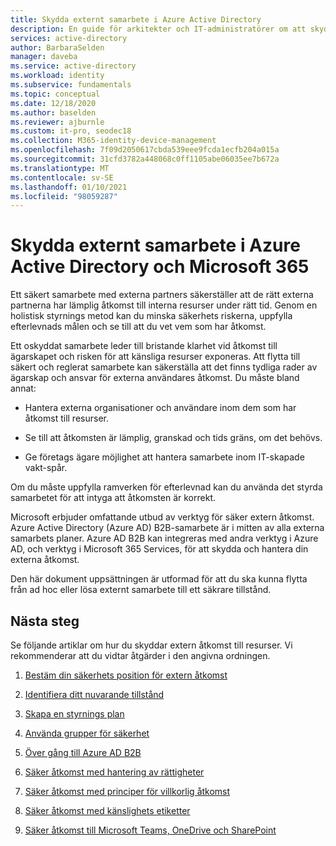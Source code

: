 ```yaml
---
title: Skydda externt samarbete i Azure Active Directory
description: En guide för arkitekter och IT-administratörer om att skydda extern åtkomst till interna resurser
services: active-directory
author: BarbaraSelden
manager: daveba
ms.service: active-directory
ms.workload: identity
ms.subservice: fundamentals
ms.topic: conceptual
ms.date: 12/18/2020
ms.author: baselden
ms.reviewer: ajburnle
ms.custom: it-pro, seodec18
ms.collection: M365-identity-device-management
ms.openlocfilehash: 7f09d2050617cbda539eee9fcda1ecfb204a015a
ms.sourcegitcommit: 31cfd3782a448068c0ff1105abe06035ee7b672a
ms.translationtype: MT
ms.contentlocale: sv-SE
ms.lasthandoff: 01/10/2021
ms.locfileid: "98059287"
---
```

# <a name="securing-external-collaboration-in-azure-active-directory-and-microsoft-365"></a>Skydda externt samarbete i Azure Active Directory och Microsoft 365

Ett säkert samarbete med externa partners säkerställer att de rätt externa partnerna har lämplig åtkomst till interna resurser under rätt tid. Genom en holistisk styrnings metod kan du minska säkerhets riskerna, uppfylla efterlevnads målen och se till att du vet vem som har åtkomst.

Ett oskyddat samarbete leder till bristande klarhet vid åtkomst till ägarskapet och risken för att känsliga resurser exponeras. Att flytta till säkert och reglerat samarbete kan säkerställa att det finns tydliga rader av ägarskap och ansvar för externa användares åtkomst. Du måste bland annat:

* Hantera externa organisationer och användare inom dem som har åtkomst till resurser.

* Se till att åtkomsten är lämplig, granskad och tids gräns, om det behövs.

* Ge företags ägare möjlighet att hantera samarbete inom IT-skapade vakt-spår.

Om du måste uppfylla ramverken för efterlevnad kan du använda det styrda samarbetet för att intyga att åtkomsten är korrekt.

Microsoft erbjuder omfattande utbud av verktyg för säker extern åtkomst.  Azure Active Directory (Azure AD) B2B-samarbete är i mitten av alla externa samarbets planer. Azure AD B2B kan integreras med andra verktyg i Azure AD, och verktyg i Microsoft 365 Services, för att skydda och hantera din externa åtkomst.

Den här dokument uppsättningen är utformad för att du ska kunna flytta från ad hoc eller lösa externt samarbete till ett säkrare tillstånd. 

## <a name="next-steps"></a>Nästa steg

Se följande artiklar om hur du skyddar extern åtkomst till resurser. Vi rekommenderar att du vidtar åtgärder i den angivna ordningen.


1. [Bestäm din säkerhets position för extern åtkomst](1-secure-access-posture.md)

2. [Identifiera ditt nuvarande tillstånd](2-secure-access-current-state.md)

3. [Skapa en styrnings plan](3-secure-access-plan.md)

4. [Använda grupper för säkerhet](4-secure-access-groups.md)

5. [Över gång till Azure AD B2B](5-secure-access-b2b.md)

6. [Säker åtkomst med hantering av rättigheter](6-secure-access-entitlement-managment.md)

7. [Säker åtkomst med principer för villkorlig åtkomst](7-secure-access-conditional-access.md)

8. [Säker åtkomst med känslighets etiketter](8-secure-access-sensitivity-labels.md)

9. [Säker åtkomst till Microsoft Teams, OneDrive och SharePoint](9-secure-access-teams-sharepoint.md)
